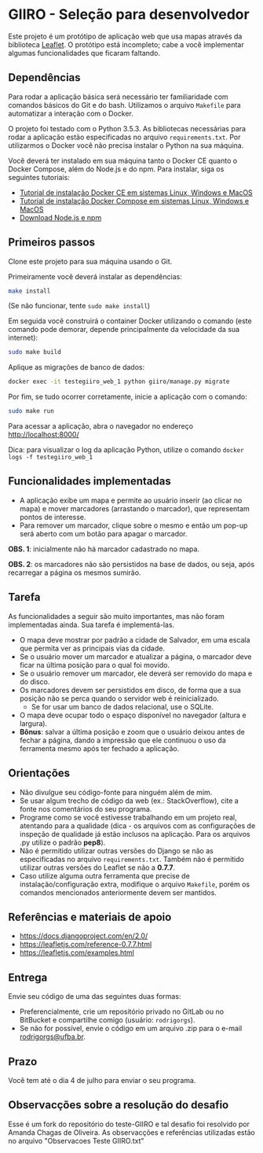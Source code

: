 # GIIRO - Seleção para desenvolvedor

Este projeto é um protótipo de aplicação web que usa mapas através da biblioteca [Leaflet](http://leafletjs.com/). O protótipo está incompleto; cabe a você implementar algumas funcionalidades que ficaram faltando.

## Dependências

Para rodar a aplicação básica será necessário ter familiaridade com comandos básicos do Git e do bash. Utilizamos o arquivo `Makefile` para automatizar a interação com o Docker.

O projeto foi testado com o Python 3.5.3. As bibliotecas necessárias para rodar a aplicação estão especificadas no arquivo `requirements.txt`. Por utilizarmos o Docker você não precisa instalar o Python na sua máquina.

Você deverá ter instalado em sua máquina tanto o Docker CE quanto o Docker Compose, além do Node.js e do npm. Para instalar, siga os seguintes tutoriais:

- [Tutorial de instalação Docker CE em sistemas Linux, Windows e MacOS](https://docs.docker.com/install/#supported-platforms)
- [Tutorial de instalação Docker Compose em sistemas Linux, Windows e MacOS](https://docs.docker.com/compose/install/)
- [Download Node.js e npm](https://nodejs.org/en/download/)

## Primeiros passos

Clone este projeto para sua máquina usando o Git.

Primeiramente você deverá instalar as dependências:

``` bash
make install
```

(Se não funcionar, tente `sudo make install`)

Em seguida você construirá o container Docker utilizando o comando (este comando pode demorar, depende principalmente da velocidade da sua internet):

``` bash
sudo make build
```

Aplique as migrações de banco de dados:

```bash
docker exec -it testegiiro_web_1 python giiro/manage.py migrate
```

Por fim, se tudo ocorrer corretamente, inicie a aplicação com o comando:

``` bash
sudo make run
```

Para acessar a aplicação, abra o navegador no endereço <http://localhost:8000/>

Dica: para visualizar o log da aplicação Python, utilize o comando `docker logs -f testegiiro_web_1`

## Funcionalidades implementadas

- A aplicação exibe um mapa e permite ao usuário inserir (ao clicar no mapa) e mover marcadores (arrastando o marcador), que representam pontos de interesse.
- Para remover um marcador, clique sobre o mesmo e então um pop-up será aberto com um botão para apagar o marcador.

**OBS. 1**: inicialmente não há marcador cadastrado no mapa.

**OBS. 2**: os marcadores não são persistidos na base de dados, ou seja, após recarregar a página os mesmos sumirão.

## Tarefa

As funcionalidades a seguir são muito importantes, mas não foram implementadas ainda. Sua tarefa é implementá-las.

- O mapa deve mostrar por padrão a cidade de Salvador, em uma escala que permita ver as principais vias da cidade.
- Se o usuário mover um marcador e atualizar a página, o marcador deve ficar na última posição para o qual foi movido.
- Se o usuário remover um marcador, ele deverá ser removido do mapa e do disco.
- Os marcadores devem ser persistidos em disco, de forma que a sua posição não se perca quando o servidor web é reinicializado.
    - Se for usar um banco de dados relacional, use o SQLite.
- O mapa deve ocupar todo o espaço disponível no navegador (altura e largura).
- **Bônus**: salvar a última posição e zoom que o usuário deixou antes de fechar a página, dando a impressão que ele continuou o uso da ferramenta mesmo após ter fechado a aplicação. 

## Orientações

- Não divulgue seu código-fonte para ninguém além de mim.
- Se usar algum trecho de código da web (ex.: StackOverflow), cite a fonte nos comentários do seu programa.
- Programe como se você estivesse trabalhando em um projeto real, atentando para a qualidade (dica - os arquivos com as configurações de inspeção de qualidade já estão inclusos na aplicação. Para os arquivos .py utilize o padrão **pep8**).
- Não é permitido utilizar outras versões do Django se não as especificadas no arquivo `requirements.txt`. Também não é permitido utilizar outras versões do Leaflet se não a **0.7.7**.
- Caso utilize alguma outra ferramenta que precise de instalação/configuração extra, modifique o arquivo `Makefile`, porém os comandos mencionados anteriormente devem ser mantidos.

## Referências e materiais de apoio

- <https://docs.djangoproject.com/en/2.0/>
- <https://leafletjs.com/reference-0.7.7.html>
- <https://leafletjs.com/examples.html>

## Entrega

Envie seu código de uma das seguintes duas formas:

- Preferencialmente, crie um repositório privado no GitLab ou no BitBucket e compartilhe comigo (usuário: `rodrigorgs`).
- Se não for possível, envie o código em um arquivo .zip para o e-mail <rodrigorgs@ufba.br>.

## Prazo

Você tem até o dia 4 de julho para enviar o seu programa.

## Observacções sobre a resolução do desafio

Esse é um fork do repositório do teste-GIIRO e tal desafio foi resolvido por Amanda Chagas de Oliveira. As observacções e referências utilizadas estão no arquivo "Observacoes Teste GIIRO.txt"